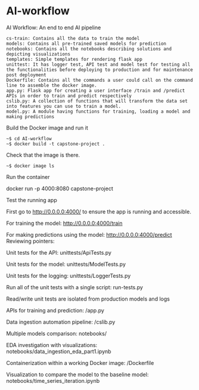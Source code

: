 # AI-workflow
AI Workflow: An end to end AI pipeline

    cs-train: Contains all the data to train the model
    models: Contains all pre-trained saved models for prediction
    notebooks: Contains all the notebooks describing solutions and depicting visualizations
    templates: Simple templates for rendering flask app
    unittest: It has logger test, API test and model test for testing all the functionalities before deploying to production and for maintenance post deployment
    Dockerfile: Contains all the commands a user could call on the command line to assemble the docker image.
    app.py: Flask app for creating a user interface /train and /predict APIs in order to train and predict respectively
    cslib.py: A collection of functions that will transform the data set into features you can use to train a model.
    model.py: A module having functions for training, loading a model and making predictions

Build the Docker image and run it

    ~$ cd AI-workflow
    ~$ docker build -t capstone-project .

Check that the image is there.

    ~$ docker image ls

Run the container

docker run -p 4000:8080 capstone-project

Test the running app

First go to http://0.0.0.0:4000/ to ensure the app is running and accessible.

For training the model: http://0.0.0.0:4000/train

For making predictions using the model: http://0.0.0.0:4000/predict
Reviewing pointers:

Unit tests for the API: unittests/ApiTests.py

Unit tests for the model: unittests/ModelTests.py

Unit tests for the logging: unittests/LoggerTests.py

Run all of the unit tests with a single script: run-tests.py

Read/write unit tests are isolated from production models and logs

APIs for training and prediction: /app.py

Data ingestion automation pipeline: /cslib.py

Multiple models comparison: notebooks/

EDA investigation with visualizations: notebooks/data_ingestion_eda_part1.ipynb

Containerization within a working Docker image: /Dockerfile

Visualization to compare the model to the baseline model: notebooks/time_series_iteration.ipynb
